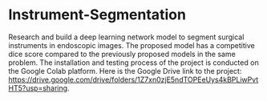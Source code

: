 # Instrument-Segmentation
Research and build a deep learning network model to segment surgical instruments in endoscopic images. The proposed model has a competitive dice score compared to the previously proposed models in the same problem.
The installation and testing process of the project is conducted on the Google Colab platform. Here is the Google Drive link to the project: https://drive.google.com/drive/folders/1Z7xn0zjE5ndTOPEeUys4kBPLiwPvtHT5?usp=sharing.
